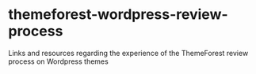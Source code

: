 # themeforest-wordpress-review-process
Links and resources regarding the experience of the ThemeForest review process on Wordpress themes
